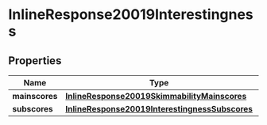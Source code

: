 

# InlineResponse20019Interestingness


## Properties

Name | Type | Description | Notes
------------ | ------------- | ------------- | -------------
**mainscores** | [**InlineResponse20019SkimmabilityMainscores**](InlineResponse20019SkimmabilityMainscores.md) |  |  [optional]
**subscores** | [**InlineResponse20019InterestingnessSubscores**](InlineResponse20019InterestingnessSubscores.md) |  |  [optional]



